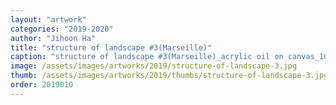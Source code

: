 ```yaml
---
layout: "artwork"
categories: "2019-2020"
author: "Jihoon Ha"
title: "structure of landscape #3(Marseille)"
caption: "structure of landscape #3(Marseille)_acrylic oil on canvas_105×150㎝_2019"
image: /assets/images/artworks/2019/structure-of-landscape-3.jpg
thumb: /assets/images/artworks/2019/thumbs/structure-of-landscape-3.jpg
order: 2019010
---
```

